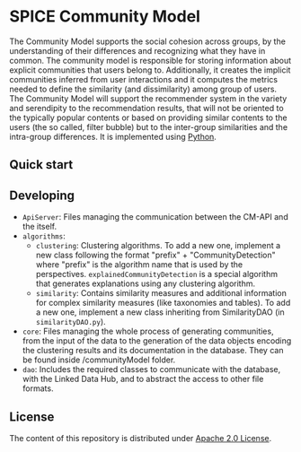 
# SPICE Community Model

The Community Model supports the social cohesion across groups, by the understanding of their differences and recognizing what they have in common. The community model is responsible for storing information about explicit communities that users belong to. Additionally, it creates the implicit communities inferred from user interactions and it computes the metrics needed to define the similarity (and dissimilarity) among group of users. The Community Model will support the recommender system in the variety and serendipity to the recommendation results, that will not be oriented to the typically popular contents or based on providing similar contents to the users (the so called, filter bubble) but to the inter-group similarities and the intra-group differences. 
It is implemented using [Python](https://www.python.org).

## Quick start


## Developing

- `ApiServer`: Files managing the communication between the CM-API and the  itself.
- `algorithms`:
    - `clustering`: Clustering algorithms. To add a new one, implement a new class following the format "prefix" + "CommunityDetection" where "prefix" is the algorithm name that is used by the perspectives. `explainedCommunityDetection` is a special algorithm that generates explanations using any clustering algorithm.
    - `similarity`: Contains similarity measures and additional information for complex similarity measures (like taxonomies and tables). To add a new one, implement a new class inheriting from SimilarityDAO (in `similarityDAO.py`).
- `core`: Files managing the whole process of generating communities, from the input of the data to the generation of the data objects encoding the clustering results and its documentation in the database. They can be found inside /communityModel folder.
- `dao`: Includes the required classes to communicate with the database, with the Linked Data Hub, and to abstract the access to other file formats.

## License

The content of this repository is distributed under [Apache 2.0 License](LICENSE).